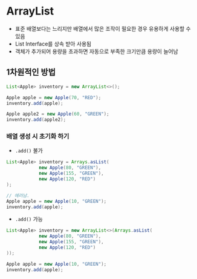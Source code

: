 
# ArrayList

- 표준 배열보다는 느리지만 배열에서 많은 조작이 필요한 경우 유용하게 사용할 수 있음
- List Interface를 상속 받아 사용됨
- 객체가 추가되어 용량을 초과하면 자동으로 부족한 크기만큼 용량이 늘어남

## 1차원적인 방법

```java
List<Apple> inventory = new ArrayList<>();

Apple apple = new Apple(70, "RED");
inventory.add(apple);

Apple apple2 = new Apple(60, "GREEN");
inventory.add(apple2);
```

### 배열 생성 시 초기화 하기

- `.add()` 불가

```java
List<Apple> inventory = Arrays.asList(
			new Apple(80, "GREEN"),
			new Apple(155, "GREEN"),
			new Apple(120, "RED")
);

// 에러남.
Apple apple = new Apple(10, "GREEN");
inventory.add(apple);
```

- `.add()` 가능

```java
List<Apple> inventory = new ArrayList<>(Arrays.asList(
			new Apple(80, "GREEN"),
			new Apple(155, "GREEN"),
			new Apple(120, "RED")
));

Apple apple = new Apple(10, "GREEN");
inventory.add(apple);
```